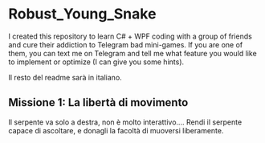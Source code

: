 # Robust_Young_Snake

I created this repository to learn C# + WPF coding with a group of friends and cure their addiction to Telegram bad mini-games.
If you are one of them, you can text me on Telegram and tell me what feature you would like to implement or optimize (I can give you some hints).

Il resto del readme sarà in italiano.

## Missione 1: La libertà di movimento
Il serpente va solo a destra, non è molto interattivo.... Rendi il serpente capace di ascoltare, e donagli la facoltà di muoversi liberamente.
